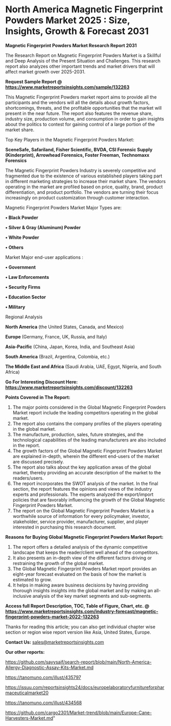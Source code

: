 # North America Magnetic Fingerprint Powders Market 2025 : Size, Insights, Growth & Forecast 2031

<strong>Magnetic Fingerprint Powders Market Research Report 2031</strong>

The Research Report on Magnetic Fingerprint Powders Market is a Skillful and Deep Analysis of the Present Situation and Challenges. This research report also analyzes other important trends and market drivers that will affect market growth over 2025-2031.

<strong>Request Sample Report @ <a href=https://www.marketreportsinsights.com/sample/132263>https://www.marketreportsinsights.com/sample/132263</a></strong>

This Magnetic Fingerprint Powders market report aims to provide all the participants and the vendors will all the details about growth factors, shortcomings, threats, and the profitable opportunities that the market will present in the near future. The report also features the revenue share, industry size, production volume, and consumption in order to gain insights about the politics to contest for gaining control of a large portion of the market share.

Top Key Players in the Magnetic Fingerprint Powders Market:

<strong>SceneSafe, Safariland, Fisher Scientific, BVDA, CSI Forensic Supply (Kinderprint), Arrowhead Forensics, Foster  Freeman, Technomaxx Forensics</strong>

The Magnetic Fingerprint Powders Industry is severely competitive and fragmented due to the existence of various established players taking part in different marketing strategies to increase their market share. The vendors operating in the market are profiled based on price, quality, brand, product differentiation, and product portfolio. The vendors are turning their focus increasingly on product customization through customer interaction.

Magnetic Fingerprint Powders Market Major Types are:

<strong>• Black Powder

• Silver & Gray (Aluminum) Powder

• White Powder

• Others</strong>

Market Major end-user applications :

<strong>• Government

• Law Enforcements

• Security Firms

• Education Sector

• Military</strong>

Regional Analysis

</u><strong><b>North America</b></strong> (the United States, Canada, and Mexico)

<strong><b>Europe </b></strong>(Germany, France, UK, Russia, and Italy)

<strong><b>Asia-Pacific</b></strong> (China, Japan, Korea, India, and Southeast Asia)

<strong><b>South America</b></strong> (Brazil, Argentina, Colombia, etc.)

<strong><b>The Middle East and Africa</b></strong> (Saudi Arabia, UAE, Egypt, Nigeria, and South Africa)

<strong>Go For Interesting Discount Here: <a href=https://www.marketreportsinsights.com/discount/132263>https://www.marketreportsinsights.com/discount/132263</a></strong>

<strong>Points Covered in The Report:</strong>
<ol>
  <li>The major points considered in the Global Magnetic Fingerprint Powders Market report include the leading competitors operating in the global market.</li>
  <li>The report also contains the company profiles of the players operating in the global market.</li>
  <li>The manufacture, production, sales, future strategies, and the technological capabilities of the leading manufacturers are also included in the report.</li>
  <li>The growth factors of the Global Magnetic Fingerprint Powders Market are explained in-depth, wherein the different end-users of the market are discussed precisely.</li>
  <li>The report also talks about the key application areas of the global market, thereby providing an accurate description of the market to the readers/users.</li>
  <li>The report incorporates the SWOT analysis of the market. In the final section, the report features the opinions and views of the industry experts and professionals. The experts analyzed the export/import policies that are favorably influencing the growth of the Global Magnetic Fingerprint Powders Market.</li>
  <li>The report on the Global Magnetic Fingerprint Powders Market is a worthwhile source of information for every policymaker, investor, stakeholder, service provider, manufacturer, supplier, and player interested in purchasing this research document.</li>
</ol>
<strong>Reasons for Buying Global Magnetic Fingerprint Powders Market Report:</strong>

<ol>
  <li>The report offers a detailed analysis of the dynamic competitive landscape that keeps the reader/client well ahead of the competitors.</li>
  <li>It also presents an in-depth view of the different factors driving or restraining the growth of the global market.</li>
  <li>The Global Magnetic Fingerprint Powders Market report provides an eight-year forecast evaluated on the basis of how the market is estimated to grow.</li>
  <li>It helps in making aware business decisions by having providing thorough insights insights into the global market and by making an all-inclusive analysis of the key market segments and sub-segments.</li>
</ol>
<strong>Access full Report Description, TOC, Table of Figure, Chart, etc. @ <a href=https://www.marketreportsinsights.com/industry-forecast/magnetic-fingerprint-powders-market-2022-132263>https://www.marketreportsinsights.com/industry-forecast/magnetic-fingerprint-powders-market-2022-132263</a></strong>


Thanks for reading this article; you can also get individual chapter wise section or region wise report version like Asia, United States, Europe.

<strong>Contact Us:</strong>
sales@marketreportsinsights.com

<strong>Our other reports:</strong>

<a href=https://github.com/sayysaif/search-report/blob/main/North-America-Allergy-Diagnostic-Assay-Kits-Market.md>https://github.com/sayysaif/search-report/blob/main/North-America-Allergy-Diagnostic-Assay-Kits-Market.md</a>

<a href=https://tanomuno.com/illust/435797>https://tanomuno.com/illust/435797</a>

<a href=https://issuu.com/reportsinsights24/docs/europelaboratoryfurnitureforpharmaceuticalmarket20>https://issuu.com/reportsinsights24/docs/europelaboratoryfurnitureforpharmaceuticalmarket20</a>

<a href=https://tanomuno.com/illust/434568>https://tanomuno.com/illust/434568</a>

<a href=https://github.com/cargo2301/Market-trend/blob/main/Europe-Cane-Harvesters-Market.md>https://github.com/cargo2301/Market-trend/blob/main/Europe-Cane-Harvesters-Market.md</a>"
